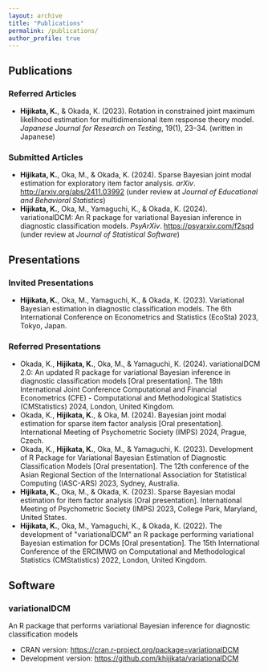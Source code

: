 ```yaml
---
layout: archive
title: "Publications"
permalink: /publications/
author_profile: true
---
```


## Publications

### Referred Articles
- **Hijikata, K.**, & Okada, K. (2023). Rotation in constrained joint maximum likelihood estimation for multidimensional item response theory model. *Japanese Journal for Research on Testing*, 19(1), 23–34. (written in Japanese)

### Submitted Articles
- **Hijikata, K.**, Oka, M., & Okada, K. (2024). Sparse Bayesian joint modal estimation for exploratory item factor analysis. *arXiv*. http://arxiv.org/abs/2411.03992 (under review at *Journal of Educational and Behavioral Statistics*)
- **Hijikata, K.**, Oka, M., Yamaguchi, K., & Okada, K. (2024). variationalDCM: An R package for variational Bayesian inference in diagnostic classification models. *PsyArXiv*. https://psyarxiv.com/f2sqd (under review at *Journal of Statistical Software*)

## Presentations

### Invited Presentations
- **Hijikata, K.**, Oka, M., Yamaguchi, K., & Okada, K. (2023). Variational Bayesian estimation in diagnostic classification models. The 6th International Conference on Econometrics and Statistics (EcoSta) 2023, Tokyo, Japan.

### Referred Presentations
- Okada, K., **Hijikata, K.**, Oka, M., & Yamaguchi, K. (2024). variationalDCM 2.0: An updated R package for variational Bayesian inference in diagnostic classification models [Oral presentation]. The 18th International Joint Conference Computational and Financial Econometrics (CFE) - Computational and Methodological Statistics (CMStatistics) 2024, London, United Kingdom.
- Okada, K., **Hijikata, K.**, & Oka, M. (2024). Bayesian joint modal estimation for sparse item factor analysis [Oral presentation]. International Meeting of Psychometric Society (IMPS) 2024, Prague, Czech.
- Okada, K., **Hijikata, K.**, Oka, M., & Yamaguchi, K. (2023). Development of R Package for Variational Bayesian Estimation of Diagnostic Classification Models [Oral presentation]. The 12th conference of the Asian Regional Section of the International Association for Statistical Computing (IASC-ARS) 2023, Sydney, Australia.
- **Hijikata, K.**, Oka, M., & Okada, K. (2023). Sparse Bayesian modal estimation for item factor analysis [Oral presentation]. International Meeting of Psychometric Society (IMPS) 2023, College Park, Maryland, United States.
- **Hijikata, K.**, Oka, M., Yamaguchi, K., & Okada, K. (2022). The development of "variationalDCM" an R package performing variational Bayesian estimation for DCMs [Oral presentation]. The 15th International Conference of the ERCIMWG on Computational and Methodological Statistics (CMStatistics) 2022, London, United Kingdom.

## Software

### variationalDCM
An R package that performs variational Bayesian inference for diagnostic classification models
- CRAN version: https://cran.r-project.org/package=variationalDCM
- Development version: https://github.com/khijikata/variationalDCM
